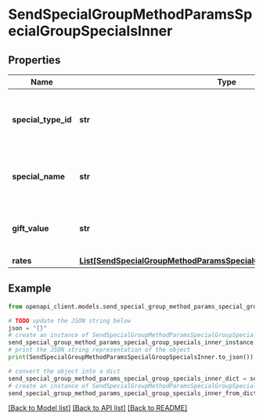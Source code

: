 # SendSpecialGroupMethodParamsSpecialGroupSpecialsInner


## Properties

Name | Type | Description | Notes
------------ | ------------- | ------------- | -------------
**special_type_id** | **str** | This is a required field. Special type identifier. | 
**special_name** | **str** | This is a required field. Name of the special. | 
**gift_value** | **str** | This is an optional field. Value of gift type special. | [optional] 
**rates** | [**List[SendSpecialGroupMethodParamsSpecialGroupSpecialsInnerRatesInner]**](SendSpecialGroupMethodParamsSpecialGroupSpecialsInnerRatesInner.md) |  | [optional] 

## Example

```python
from openapi_client.models.send_special_group_method_params_special_group_specials_inner import SendSpecialGroupMethodParamsSpecialGroupSpecialsInner

# TODO update the JSON string below
json = "{}"
# create an instance of SendSpecialGroupMethodParamsSpecialGroupSpecialsInner from a JSON string
send_special_group_method_params_special_group_specials_inner_instance = SendSpecialGroupMethodParamsSpecialGroupSpecialsInner.from_json(json)
# print the JSON string representation of the object
print(SendSpecialGroupMethodParamsSpecialGroupSpecialsInner.to_json())

# convert the object into a dict
send_special_group_method_params_special_group_specials_inner_dict = send_special_group_method_params_special_group_specials_inner_instance.to_dict()
# create an instance of SendSpecialGroupMethodParamsSpecialGroupSpecialsInner from a dict
send_special_group_method_params_special_group_specials_inner_from_dict = SendSpecialGroupMethodParamsSpecialGroupSpecialsInner.from_dict(send_special_group_method_params_special_group_specials_inner_dict)
```
[[Back to Model list]](../README.md#documentation-for-models) [[Back to API list]](../README.md#documentation-for-api-endpoints) [[Back to README]](../README.md)


